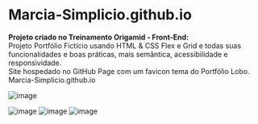 # Marcia-Simplicio.github.io

**Projeto criado no Treinamento Origamid - Front-End:** <br>
Projeto Portfólio Fictício usando HTML & CSS Flex e Grid e todas suas funcionalidades e boas práticas, mais semântica, acessibilidade e responsividade. <br>
Site hospedado no GitHub Page com um favicon tema do Portfólio Lobo. <br>
Marcia-Simplicio.github.io


![image](https://user-images.githubusercontent.com/71258083/158228471-595db5b2-0fe0-49d6-8f77-50de009f254f.png)

![image](https://user-images.githubusercontent.com/71258083/158228572-815326e0-6839-4c23-a926-a5b20337ba7c.png)
![image](https://user-images.githubusercontent.com/71258083/158228658-a2a01444-6c1b-4885-88c9-e4e3d7349a1f.png)
![image](https://user-images.githubusercontent.com/71258083/158228691-e63759de-aac1-4a17-a58e-fd006e4bf2a7.png)
